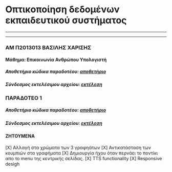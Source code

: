 # Οπτικοποίηση δεδομένων εκπαιδευτικού συστήματος 
---
___
### ΑΜ Π2013013 ΒΑΣΙΛΗΣ ΧΑΡΙΣΗΣ
#### Μάθημα: Επικοινωνία Ανθρώπου Υπολογιστή 
##### Αποθετήριο κώδικα παραδοτέου: [αποθετήριο]("αποθετήριο")
##### Σύνδεσμος εκτελέσιμου αρχείου: [εκτέλεση]("εκτέλεση")

### ΠΑΡΑΔΟΤΕΟ 1
##### Αποθετήριο κώδικα παραδοτέου: [αποθετήριο]("αποθετήριο")
##### Σύνδεσμος εκτελέσιμου αρχείου: [εκτέλεση]("εκτέλεση")

#### ΖΗΤΟΥΜΕΝΑ
[Χ] Αλλαγή στα χρώματα των 3 γραφηάτων
[Χ] Αντικατάσταση των κουμπιών στα γραφήματα
[Χ] Δημιουργία ήχου όταν περνάει το ποντίκι απο το menu της κεντρικής σελίδας.
[Χ] TTS functionality 
[X] Responsive desigh
 
 
